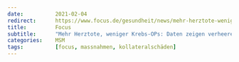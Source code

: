 ```yaml
---
date:          2021-02-04
redirect:      https://www.focus.de/gesundheit/news/mehr-herztote-weniger-krebs-ops-daten-zeigen-verheerende-corona-kollateralschaeden_id_12914874.html
title:         Focus
subtitle:      "Mehr Herztote, weniger Krebs-OPs: Daten zeigen verheerende Corona-Kollateralschäden"
categories:    MSM
tags:          [focus, massnahmen, kollateralschäden]
---
```

